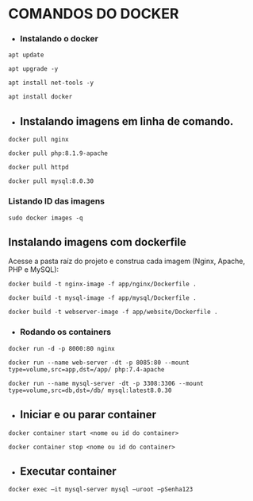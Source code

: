 # COMANDOS DO DOCKER



- ### Instalando o docker

```
apt update
```

```
apt upgrade -y
```

```
apt install net-tools -y
```

```
apt install docker
```



- ## Instalando imagens em linha de comando.


```
docker pull nginx
```

```
docker pull php:8.1.9-apache
```

```
docker pull httpd
```

```
docker pull mysql:8.0.30
```



### Listando ID das imagens

```
sudo docker images -q
```



## Instalando imagens com dockerfile

Acesse a pasta raíz do projeto e construa cada imagem (Nginx, Apache, PHP e MySQL):

```
docker build -t nginx-image -f app/nginx/Dockerfile .
```

```
docker build -t mysql-image -f app/mysql/Dockerfile .
```
```
docker build -t webserver-image -f app/website/Dockerfile .
```



- ### Rodando os containers

```
docker run -d -p 8000:80 nginx
```

```
docker run --name web-server -dt -p 8085:80 --mount type=volume,src=app,dst=/app/ php:7.4-apache
```

```
docker run --name mysql-server -dt -p 3308:3306 --mount type=volume,src=db,dst=/db/ mysql:latest8.0.30
```



- ## Iniciar e ou parar container 


```
docker container start <nome ou id do container>
```

```
docker container stop <nome ou id do container>
```



- ## Executar container


```
docker exec –it mysql-server mysql –uroot –pSenha123
```


